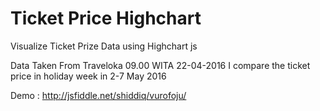 # Ticket Price Highchart

Visualize Ticket Prize Data using Highchart js 

Data Taken From Traveloka 09.00 WITA 22-04-2016 
I compare the ticket price in holiday week in 2-7 May 2016 

Demo : http://jsfiddle.net/shiddiq/vurofoju/
